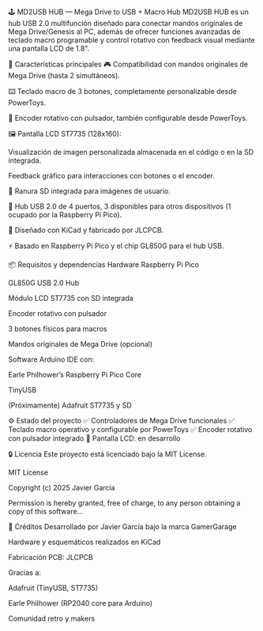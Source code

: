 🕹️ MD2USB HUB — Mega Drive to USB + Macro Hub
MD2USB HUB es un hub USB 2.0 multifunción diseñado para conectar mandos originales de Mega Drive/Genesis al PC, además de ofrecer funciones avanzadas de teclado macro programable y control rotativo con feedback visual mediante una pantalla LCD de 1.8".

🔧 Características principales
🎮 Compatibilidad con mandos originales de Mega Drive (hasta 2 simultáneos).

⌨️ Teclado macro de 3 botones, completamente personalizable desde PowerToys.

🔄 Encoder rotativo con pulsador, también configurable desde PowerToys.

🖼️ Pantalla LCD ST7735 (128x160):

Visualización de imagen personalizada almacenada en el código o en la SD integrada.

Feedback gráfico para interacciones con botones o el encoder.

💾 Ranura SD integrada para imágenes de usuario.

🔌 Hub USB 2.0 de 4 puertos, 3 disponibles para otros dispositivos (1 ocupado por la Raspberry Pi Pico).

📐 Diseñado con KiCad y fabricado por JLCPCB.

⚡ Basado en Raspberry Pi Pico y el chip GL850G para el hub USB.

📦 Requisitos y dependencias
Hardware
Raspberry Pi Pico

GL850G USB 2.0 Hub

Módulo LCD ST7735 con SD integrada

Encoder rotativo con pulsador

3 botones físicos para macros

Mandos originales de Mega Drive (opcional)

Software
Arduino IDE con:

Earle Philhower’s Raspberry Pi Pico Core

TinyUSB

(Próximamente) Adafruit ST7735 y SD

⚙️ Estado del proyecto
✅ Controladores de Mega Drive funcionales
✅ Teclado macro operativo y configurable por PowerToys
✅ Encoder rotativo con pulsador integrado
🔲 Pantalla LCD: en desarrollo

🔒 Licencia
Este proyecto está licenciado bajo la MIT License.

MIT License

Copyright (c) 2025 Javier García

Permission is hereby granted, free of charge, to any person obtaining a copy of this software...

🙌 Créditos
Desarrollado por Javier García bajo la marca GamerGarage

Hardware y esquemáticos realizados en KiCad

Fabricación PCB: JLCPCB

Gracias a:

Adafruit (TinyUSB, ST7735)

Earle Philhower (RP2040 core para Arduino)

Comunidad retro y makers
